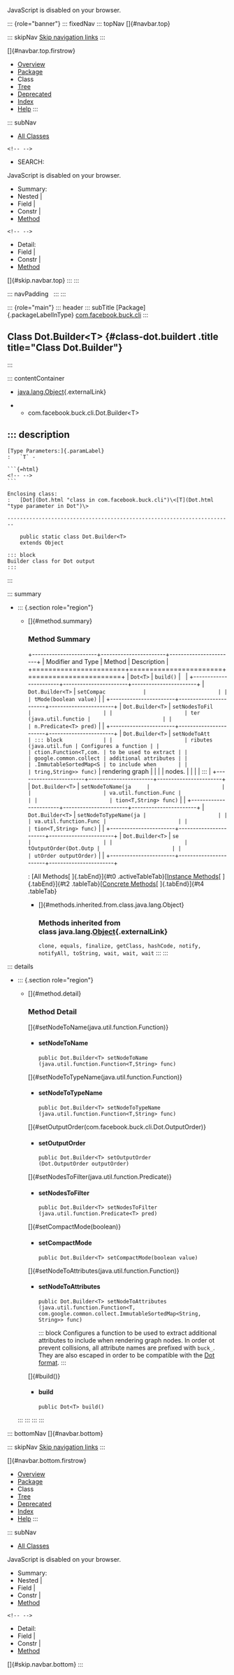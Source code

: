 <div>

JavaScript is disabled on your browser.

</div>

::: {role="banner"}
::: fixedNav
::: topNav
[]{#navbar.top}

::: skipNav
[Skip navigation links](#skip.navbar.top "Skip navigation links")
:::

[]{#navbar.top.firstrow}

-   [Overview](../../../../index.html)
-   [Package](package-summary.html)
-   Class
-   [Tree](package-tree.html)
-   [Deprecated](../../../../deprecated-list.html)
-   [Index](../../../../index-all.html)
-   [Help](../../../../help-doc.html)
:::

::: subNav
-   [All Classes](../../../../allclasses.html)

```{=html}
<!-- -->
```
-   SEARCH:

<div>

<div>

JavaScript is disabled on your browser.

</div>

</div>

<div>

-   Summary: 
-   Nested \| 
-   Field \| 
-   Constr \| 
-   [Method](#method.summary)

```{=html}
<!-- -->
```
-   Detail: 
-   Field \| 
-   Constr \| 
-   [Method](#method.detail)

</div>

[]{#skip.navbar.top}
:::
:::

::: navPadding
 
:::
:::

::: {role="main"}
::: header
::: subTitle
[Package]{.packageLabelInType} [com.facebook.buck.cli](package-summary.html)
:::

## Class Dot.Builder\<T\> {#class-dot.buildert .title title="Class Dot.Builder"}
:::

::: contentContainer
-   [java.lang.Object](http://docs.oracle.com/javase/7/docs/api/java/lang/Object.html?is-external=true "class or interface in java.lang"){.externalLink}

-   -   com.facebook.buck.cli.Dot.Builder\<T\>

::: description
-   

    [Type Parameters:]{.paramLabel}
    :   `T` -

    ```{=html}
    <!-- -->
    ```

    Enclosing class:
    :   [Dot](Dot.html "class in com.facebook.buck.cli")\<[T](Dot.html "type parameter in Dot")\>

    ------------------------------------------------------------------------

        public static class Dot.Builder<T>
        extends Object

    ::: block
    Builder class for Dot output
    :::
:::

::: summary
-   ::: {.section role="region"}
    -   []{#method.summary}

        ### Method Summary

        +-----------------------+-----------------------+-----------------------+
        | Modifier and Type     | Method                | Description           |
        +=======================+=======================+=======================+
        | `Dot<T>`              | `build()`             |                       |
        +-----------------------+-----------------------+-----------------------+
        | `Dot.Builder<T>`      | `setCompac            |                       |
        |                       | tMode​(boolean value)` |                       |
        +-----------------------+-----------------------+-----------------------+
        | `Dot.Builder<T>`      | `setNodesToFil        |                       |
        |                       | ter​(java.util.functio |                       |
        |                       | n.Predicate<T> pred)` |                       |
        +-----------------------+-----------------------+-----------------------+
        | `Dot.Builder<T>`      | `setNodeToAtt         | ::: block             |
        |                       | ributes​(java.util.fun | Configures a function |
        |                       | ction.Function<T,​com. | to be used to extract |
        |                       | google.common.collect | additional attributes |
        |                       | .ImmutableSortedMap<S | to include when       |
        |                       | tring,​String>> func)` | rendering graph       |
        |                       |                       | nodes.                |
        |                       |                       | :::                   |
        +-----------------------+-----------------------+-----------------------+
        | `Dot.Builder<T>`      | `setNodeToName​(ja     |                       |
        |                       | va.util.function.Func |                       |
        |                       | tion<T,​String> func)` |                       |
        +-----------------------+-----------------------+-----------------------+
        | `Dot.Builder<T>`      | `setNodeToTypeName​(ja |                       |
        |                       | va.util.function.Func |                       |
        |                       | tion<T,​String> func)` |                       |
        +-----------------------+-----------------------+-----------------------+
        | `Dot.Builder<T>`      | `se                   |                       |
        |                       | tOutputOrder​(Dot.Outp |                       |
        |                       | utOrder outputOrder)` |                       |
        +-----------------------+-----------------------+-----------------------+

        : [All Methods[ ]{.tabEnd}]{#t0 .activeTableTab}[[Instance
        Methods](javascript:show(2);)[ ]{.tabEnd}]{#t2
        .tableTab}[[Concrete
        Methods](javascript:show(8);)[ ]{.tabEnd}]{#t4 .tableTab}

        -   []{#methods.inherited.from.class.java.lang.Object}

            ### Methods inherited from class java.lang.[Object](http://docs.oracle.com/javase/7/docs/api/java/lang/Object.html?is-external=true "class or interface in java.lang"){.externalLink}

            `clone, equals, finalize, getClass, hashCode, notify, notifyAll, toString, wait, wait, wait`
    :::
:::

::: details
-   ::: {.section role="region"}
    -   []{#method.detail}

        ### Method Detail

        []{#setNodeToName(java.util.function.Function)}

        -   #### setNodeToName

            ``` methodSignature
            public Dot.Builder<T> setNodeToName​(java.util.function.Function<T,​String> func)
            ```

        []{#setNodeToTypeName(java.util.function.Function)}

        -   #### setNodeToTypeName

            ``` methodSignature
            public Dot.Builder<T> setNodeToTypeName​(java.util.function.Function<T,​String> func)
            ```

        []{#setOutputOrder(com.facebook.buck.cli.Dot.OutputOrder)}

        -   #### setOutputOrder

            ``` methodSignature
            public Dot.Builder<T> setOutputOrder​(Dot.OutputOrder outputOrder)
            ```

        []{#setNodesToFilter(java.util.function.Predicate)}

        -   #### setNodesToFilter

            ``` methodSignature
            public Dot.Builder<T> setNodesToFilter​(java.util.function.Predicate<T> pred)
            ```

        []{#setCompactMode(boolean)}

        -   #### setCompactMode

            ``` methodSignature
            public Dot.Builder<T> setCompactMode​(boolean value)
            ```

        []{#setNodeToAttributes(java.util.function.Function)}

        -   #### setNodeToAttributes

            ``` methodSignature
            public Dot.Builder<T> setNodeToAttributes​(java.util.function.Function<T,​com.google.common.collect.ImmutableSortedMap<String,​String>> func)
            ```

            ::: block
            Configures a function to be used to extract additional
            attributes to include when rendering graph nodes.
            In order ot prevent collisions, all attribute names are
            prefixed with `buck_`. They are also escaped in order to be
            compatible with the [Dot
            format](https://graphviz.gitlab.io/_pages/doc/info/lang.html).
            :::

        []{#build()}

        -   #### build

            ``` methodSignature
            public Dot<T> build()
            ```
    :::
:::
:::
:::

::: bottomNav
[]{#navbar.bottom}

::: skipNav
[Skip navigation links](#skip.navbar.bottom "Skip navigation links")
:::

[]{#navbar.bottom.firstrow}

-   [Overview](../../../../index.html)
-   [Package](package-summary.html)
-   Class
-   [Tree](package-tree.html)
-   [Deprecated](../../../../deprecated-list.html)
-   [Index](../../../../index-all.html)
-   [Help](../../../../help-doc.html)
:::

::: subNav
-   [All Classes](../../../../allclasses.html)

<div>

<div>

JavaScript is disabled on your browser.

</div>

</div>

<div>

-   Summary: 
-   Nested \| 
-   Field \| 
-   Constr \| 
-   [Method](#method.summary)

```{=html}
<!-- -->
```
-   Detail: 
-   Field \| 
-   Constr \| 
-   [Method](#method.detail)

</div>

[]{#skip.navbar.bottom}
:::
